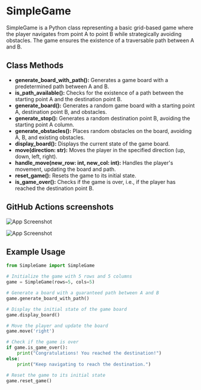 # SimpleGame

SimpleGame is a Python class representing a basic grid-based game where the player navigates from point A to point B while strategically avoiding obstacles. The game ensures the existence of a traversable path between A and B.

## Class Methods

- **generate_board_with_path():** Generates a game board with a predetermined path between A and B.
- **is_path_available():** Checks for the existence of a path between the starting point A and the destination point B.
- **generate_board():** Generates a random game board with a starting point A, destination point B, and obstacles.
- **generate_stop():** Generates a random destination point B, avoiding the starting point A column.
- **generate_obstacles():** Places random obstacles on the board, avoiding A, B, and existing obstacles.
- **display_board():** Displays the current state of the game board.
- **move(direction: str):** Moves the player in the specified direction (up, down, left, right).
- **handle_move(new_row: int, new_col: int):** Handles the player's movement, updating the board and path.
- **reset_game():** Resets the game to its initial state.
- **is_game_over():** Checks if the game is over, i.e., if the player has reached the destination point B.

## GitHub Actions screenshots

![App Screenshot](https://snipboard.io/LlC9xX.jpg)

![App Screenshot](https://snipboard.io/suPSR8.jpg)

## Example Usage

```python
from SimpleGame import SimpleGame

# Initialize the game with 5 rows and 5 columns
game = SimpleGame(rows=5, cols=5)

# Generate a board with a guaranteed path between A and B
game.generate_board_with_path()

# Display the initial state of the game board
game.display_board()

# Move the player and update the board
game.move('right')

# Check if the game is over
if game.is_game_over():
    print("Congratulations! You reached the destination!")
else:
    print("Keep navigating to reach the destination.")

# Reset the game to its initial state
game.reset_game()
